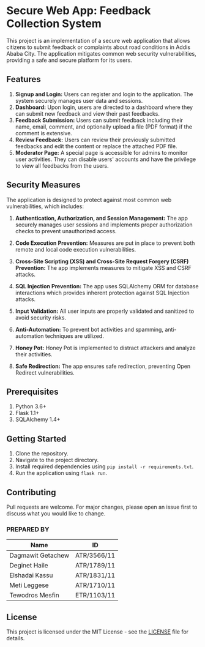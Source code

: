 # Secure Web App: Feedback Collection System

This project is an implementation of a secure web application that allows citizens to submit feedback or complaints about road conditions in Addis Ababa City. The application mitigates common web security vulnerabilities, providing a safe and secure platform for its users.

## Features

1. **Signup and Login:** Users can register and login to the application. The system securely manages user data and sessions.
2. **Dashboard:** Upon login, users are directed to a dashboard where they can submit new feedback and view their past feedbacks.
3. **Feedback Submission:** Users can submit feedback including their name, email, comment, and optionally upload a file (PDF format) if the comment is extensive.
4. **Review Feedback:** Users can review their previously submitted feedbacks and edit the content or replace the attached PDF file.
5. **Moderator Page:** A special page is accessible for admins to monitor user activities. They can disable users' accounts and have the privilege to view all feedbacks from the users.

## Security Measures

The application is designed to protect against most common web vulnerabilities, which includes:

1. **Authentication, Authorization, and Session Management:** The app securely manages user sessions and implements proper authorization checks to prevent unauthorized access.

2. **Code Execution Prevention:** Measures are put in place to prevent both remote and local code execution vulnerabilities.

3. **Cross-Site Scripting (XSS) and Cross-Site Request Forgery (CSRF) Prevention:** The app implements measures to mitigate XSS and CSRF attacks.

4. **SQL Injection Prevention:** The app uses SQLAlchemy ORM for database interactions which provides inherent protection against SQL Injection attacks.

5. **Input Validation:** All user inputs are properly validated and sanitized to avoid security risks.

6. **Anti-Automation:** To prevent bot activities and spamming, anti-automation techniques are utilized.

7. **Honey Pot:** Honey Pot is implemented to distract attackers and analyze their activities.

8. **Safe Redirection:** The app ensures safe redirection, preventing Open Redirect vulnerabilities.

## Prerequisites

1. Python 3.6+
2. Flask 1.1+
3. SQLAlchemy 1.4+

## Getting Started

1. Clone the repository.
2. Navigate to the project directory.
3. Install required dependencies using `pip install -r requirements.txt`.
4. Run the application using `flask run`.

## Contributing

Pull requests are welcome. For major changes, please open an issue first to discuss what you would like to change.

### PREPARED BY

Name | ID
--- | ---
Dagmawit Getachew  | ATR/3566/11
Deginet Haile  | ATR/1789/11
Elshadai Kassu  | ATR/1831/11
Meti Leggese  | ATR/1710/11
Tewodros Mesfin  | ETR/1103/11

## License

This project is licensed under the MIT License - see the [LICENSE](LICENSE) file for details.
